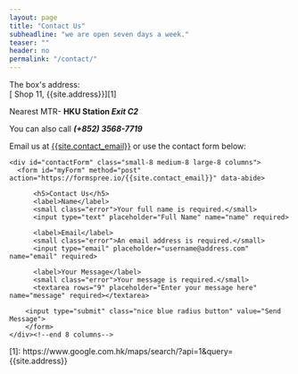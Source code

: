 ```yaml
---
layout: page
title: "Contact Us"
subheadline: "we are open seven days a week."
teaser: ""
header: no
permalink: "/contact/"
---
```

The box's address:  
[ Shop 11, {{site.address}}][1]

Nearest MTR- **HKU Station _Exit C2_**

You can also call **_(+852) 3568-7719_**

Email us at [{{site.contact_email}}](mailto:site.contact_email) or use the contact form below:

<div class="row">

    <div id="contactForm" class="small-8 medium-8 large-8 columns">
      <form id="myForm" method="post" action="https://formspree.io/{{site.contact_email}}" data-abide>  

          <h5>Contact Us</h5>
          <label>Name</label>
          <small class="error">Your full name is required.</small>
          <input type="text" placeholder="Full Name" name="name" required>

          <label>Email</label>
          <small class="error">An email address is required.</small>
          <input type="email" placeholder="username@address.com" name="email" required>

          <label>Your Message</label>
          <small class="error">Your message is required.</small>
          <textarea rows="9" placeholder="Enter your message here" name="message" required></textarea>

        <input type="submit" class="nice blue radius button" value="Send Message">
        </form>
    </div><!--end 8 columns-->
</div>
[1]: https://www.google.com.hk/maps/search/?api=1&query={{site.address}}
